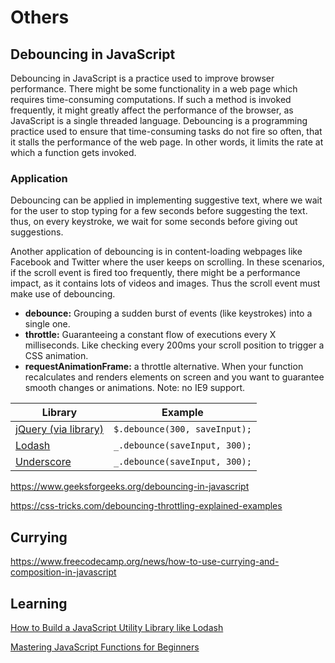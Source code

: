 # Others

## Debouncing in JavaScript

Debouncing in JavaScript is a practice used to improve browser performance. There might be some functionality in a web page which requires time-consuming computations. If such a method is invoked frequently, it might greatly affect the performance of the browser, as JavaScript is a single threaded language. Debouncing is a programming practice used to ensure that time-consuming tasks do not fire so often, that it stalls the performance of the web page. In other words, it limits the rate at which a function gets invoked.

### Application

Debouncing can be applied in implementing suggestive text, where we wait for the user to stop typing for a few seconds before suggesting the text. thus, on every keystroke, we wait for some seconds before giving out suggestions.

Another application of debouncing is in content-loading webpages like Facebook and Twitter where the user keeps on scrolling. In these scenarios, if the scroll event is fired too frequently, there might be a performance impact, as it contains lots of videos and images. Thus the scroll event must make use of debouncing.

- **debounce:** Grouping a sudden burst of events (like keystrokes) into a single one.
- **throttle:** Guaranteeing a constant flow of executions every X milliseconds. Like checking every 200ms your scroll position to trigger a CSS animation.
- **requestAnimationFrame:** a throttle alternative. When your function recalculates and renders elements on screen and you want to guarantee smooth changes or animations. Note: no IE9 support.

| **Library** | **Example** |
| - | - |
| [jQuery (via library)](http://benalman.com/projects/jquery-throttle-debounce-plugin/) | `$.debounce(300, saveInput);`   |
| [Lodash](https://lodash.com/docs/4.17.15#debounce) | `_.debounce(saveInput, 300);`   |
| [Underscore](https://underscorejs.org/#debounce) | `_.debounce(saveInput, 300);` |

<https://www.geeksforgeeks.org/debouncing-in-javascript>

<https://css-tricks.com/debouncing-throttling-explained-examples>

## Currying

<https://www.freecodecamp.org/news/how-to-use-currying-and-composition-in-javascript>

## Learning

[How to Build a JavaScript Utility Library like Lodash](https://www.freecodecamp.org/news/how-to-create-a-javascript-utility-library-like-lodash/)

[Mastering JavaScript Functions for Beginners](https://www.freecodecamp.org/news/mastering-javascript-functions-for-beginners/)
